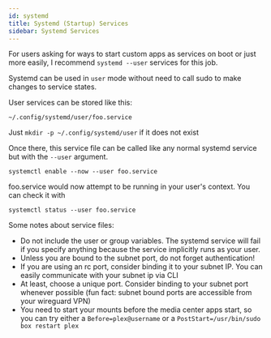 ```yaml
---
id: systemd
title: Systemd (Startup) Services
sidebar: Systemd Services
---
```


For users asking for ways to start custom apps as services on boot or just more easily, I recommend `systemd --user` services for this job.

Systemd can be used in `user` mode without need to call sudo to make changes to service states.

User services can be stored like this:

```
~/.config/systemd/user/foo.service
```

Just `mkdir -p ~/.config/systemd/user` if it does not exist

Once there, this service file can be called like any normal systemd service but with the `--user` argument.

```
systemctl enable --now --user foo.service
```

foo.service would now attempt to be running in your user's context. You can check it with

```
systemctl status --user foo.service
```

Some notes about service files:

- Do not include the user or group variables. The systemd service will fail if you specify anything because the service implicitly runs as your user.
- Unless you are bound to the subnet port, do not forget authentication!
- If you are using an rc port, consider binding it to your subnet IP. You can easily communicate with your subnet ip via CLI
- At least, choose a unique port. Consider binding to your subnet port whenever possible (fun fact: subnet bound ports are accessible from your wireguard VPN)
- You need to start your mounts before the media center apps start, so you can try either a `Before=plex@username` or a `PostStart=/usr/bin/sudo box restart plex`
